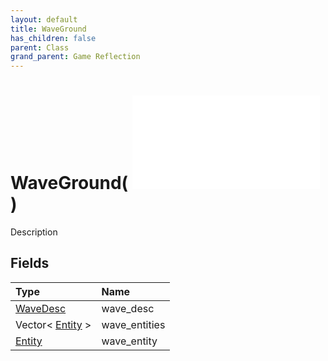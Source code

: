 ```yaml
---
layout: default
title: WaveGround
has_children: false
parent: Class
grand_parent: Game Reflection
---
```

# WaveGround( ![ LuaBehaviourNode ](/game-reflection/classes/lua_behaviour_node.md) )
Description 

## Fields
| Type | Name |
|:-------------|:--------------|
| [WaveDesc](/game-reflection/components/wave_desc.md) | wave_desc |
| Vector< [Entity](/game-reflection/classes/entity.md) > | wave_entities |
| [Entity](/game-reflection/classes/entity.md) | wave_entity |
